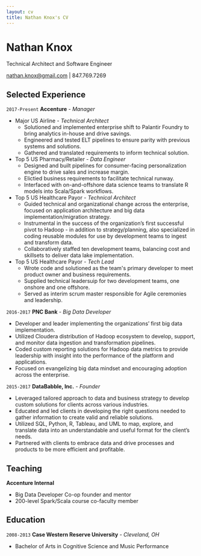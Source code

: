 ```yaml
---
layout: cv
title: Nathan Knox's CV
---
```

# Nathan Knox
Technical Architect and Software Engineer

<div id="webaddress">
<a href="nathan.knox@gmail.com">nathan.knox@gmail.com</a>
| 847.769.7269
</div>

## Selected Experience

`2017-Present`
__Accenture__ - _Manager_
- Major US Airline - _Technical Architect_
  - Solutioned and implemented enterprise shift to Palantir Foundry to bring analytics in-house and drive savings.
  - Engineered and tested ELT pipelines to ensure parity with previous systems and solutions.
  - Gathered and translated requirements to inform technical solution.
- Top 5 US Pharmacy/Retailer - _Data Engineer_
  - Designed and built pipelines for consumer-facing personalization engine to drive sales and increase margin.
  - Elictied business requirements to facilitate technical runway.
  - Interfaced with on-and-offshore data science teams to translate R models into Scala/Spark workflows.
- Top 5 US Healthcare Payor - _Technical Architect_
  - Guided technical and organizational change across the enterprise, focused on application architecture and big data implementation/migration strategy.
  - Instrumental in the success of the organization’s first successful pivot to Hadoop - in addition to strategy/planning, also specialized in coding reusable modules for use by development teams to ingest and transform data.
  - Collaboratively staffed ten development teams, balancing cost and skillsets to deliver data lake implementation.
- Top 5 US Healthcare Payor - _Tech Lead_
  - Wrote code and solutioned as the team's primary developer to meet product owner and business requirements.
  - Supplied technical leadersuip for two development teams, one onshore and one offshore.
  - Served as interim scrum master responsible for Agile ceremonies and leadership.

`2016-2017`
__PNC Bank__ - _Big Data Developer_
- Developer and leader implementing the organizations’ first big data implementation.
- Utilized Cloudera distribution of Hadoop ecosystem to develop, support, and monitor data ingestion and transformation pipelines.
- Coded custom reporting solutions for Hadoop data metrics to provide leadership with insight into the performance of the platform and applications.
- Focused on evangelizing big data mindset and encouraging adoption across the enterprise.

`2015-2017`
__DataBabble, Inc.__ - _Founder_
- Leveraged tailored approach to data and business strategy to develop custom solutions for clients across various industries.
- Educated and led clients in developing the right questions needed to gather information to create valid and reliable solutions.
- Utilized SQL, Python, R, Tableau, and UML to map, explore, and translate data into an understandable and useful format for the client’s needs.
- Partnered with clients to embrace data and drive processes and products to be more efficient and profitable.

## Teaching
__Accenture Internal__
- Big Data Developer Co-op founder and mentor
- 200-level Spark/Scala course co-faculty member

## Education

`2008-2013`
__Case Western Reserve University__ - _Cleveland, OH_
- Bachelor of Arts in Cognitive Science and Music Performance

<!-- ### Footer

Last updated: April 2019 -->


